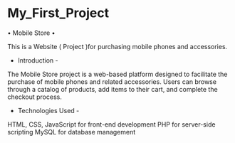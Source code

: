 # My_First_Project

• Mobile Store •

This is a Website ( Project )for 
purchasing mobile phones and 
accessories.


- Introduction -
 
The Mobile Store project is a
web-based platform designed to 
facilitate the purchase of mobile 
phones and related accessories. 
Users can browse through a catalog 
of products, add items to their 
cart, and complete the checkout 
process.


- Technologies Used -

HTML, CSS, JavaScript for front-end 
development
PHP for server-side scripting
MySQL for database management
